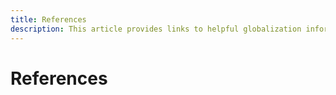 ```yaml
---
title: References
description: This article provides links to helpful globalization information on the web.
---
```

# References

